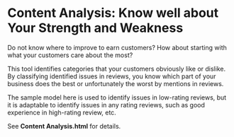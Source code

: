 # Content Analysis: Know well about Your Strength and Weakness

Do not know where to improve to earn customers? How about starting with what your customers care about the most?

This tool identifies categories that your customers obviously like or dislike. By classifying identified issues in reviews, you know which part of your business does the best or unfortunately the worst by mentions in reviews. 

The sample model here is used to identify issues in low-rating reviews, but it is adaptable to identify issues in any rating reviews, such as good experience in high-rating review, etc.

See __Content Analysis.html__ for details.
